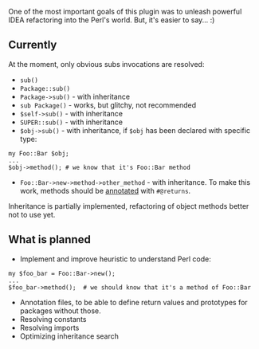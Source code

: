 One of the most important goals of this plugin was to unleash powerful IDEA refactoring into the Perl's world. But, it's easier to say... :)

## Currently
At the moment, only obvious subs invocations are resolved:
* `sub()`
* `Package::sub()`
* `Package->sub()` - with inheritance
* `sub Package()` - works, but glitchy, not recommended
* `$self->sub()` - with inheritance
* `SUPER::sub()` - with inheritance
* `$obj->sub()` - with inheritance, if `$obj` has been declared with specific type:
```
my Foo::Bar $obj;
...
$obj->method(); # we know that it's Foo::Bar method
```
* `Foo::Bar->new->method->other_method` - with inheritance. To make this work, methods should be [annotated](https://github.com/hurricup/Perl5-IDEA/wiki/Subs-annotations) with `#@returns`.

Inheritance is partially implemented, refactoring of object methods better not to use yet.

## What is planned
* Implement and improve heuristic to understand Perl code:
```
my $foo_bar = Foo::Bar->new();
...
$foo_bar->method();  # we should know that it's a method of Foo::Bar
```
* Annotation files, to be able to define return values and prototypes for packages without those.
* Resolving constants
* Resolving imports
* Optimizing inheritance search